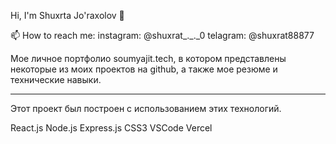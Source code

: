 Hi, I'm Shuxrta Jo'raxolov 👋

📫 How to reach me:
instagram: @shuxrat_._._0
telagram: @shuxrat88877

Мое личное портфолио soumyajit.tech, в котором представлены некоторые из моих проектов на github, а также мое резюме и технические навыки.
______________________________________________________________________________________________________________________________________________________________
Этот проект был построен с использованием этих технологий.

React.js
Node.js
Express.js
CSS3
VSCode
Vercel
